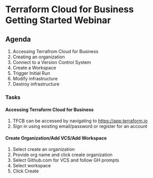 # Terraform Cloud for Business Getting Started Webinar

## Agenda

1. Accessing Terrafrom Cloud for Business
2. Creating an organization
3. Connect to a Version Control System
4. Create a Workspace
5. Trigger Initial Run
5. Modify infrastructure
6. Destroy infrastructure

### Tasks

#### Accessing Terraform Cloud for Business

1. TFCB can be accessed by navigating to https://app.terraform.io
2. Sign in using existing email/password or register for an account

#### Create Organization/Add VCS/Add Workspace

1. Select create an organization
2. Provide org name and click create organization
3. Select Github.com for VCS and follow GH prompts
4. Select workspace
5. Click Create


